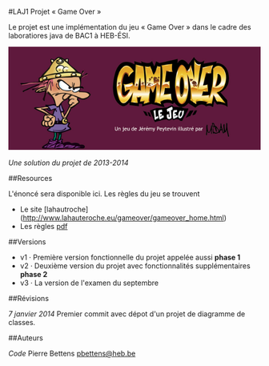 #LAJ1 Projet « Game Over »

Le projet est une implémentation du jeu « Game Over » dans le cadre des laboratiores java de BAC1 à HEB-ÉSI.

![Image](gameover.png)

*Une solution du projet de 2013-2014*

##Resources

L'énoncé sera disponible ici.
Les règles du jeu se trouvent

* Le site [lahautroche] (http://www.lahauteroche.eu/gameover/gameover_home.html)
* Les règles [pdf](http://www.lahauteroche.eu/gameover/gameover_GRAFIK/montage%20regles_depliant.pdf)

##Versions

* v1 · Première version fonctionnelle du projet appelée aussi **phase 1**
* v2 · Deuxième version du projet avec fonctionnalités supplémentaires **phase 2**
* v3 · La version de l'examen du septembre

##Révisions

*7 janvier 2014* Premier commit avec dépot d'un projet de diagramme de classes.

##Auteurs

*Code* Pierre Bettens <pbettens@heb.be>



